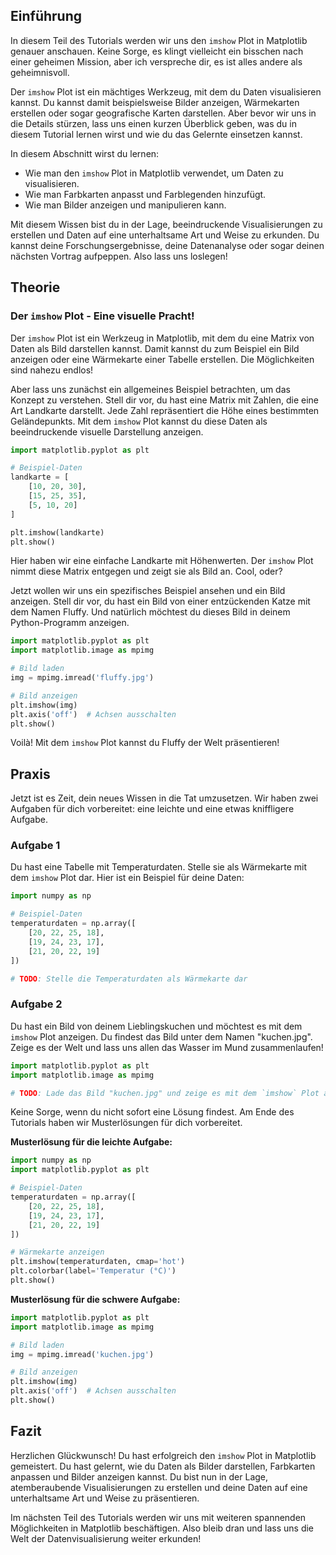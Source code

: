 ## Einführung

In diesem Teil des Tutorials werden wir uns den `imshow` Plot in Matplotlib genauer anschauen. Keine Sorge, es klingt vielleicht ein bisschen nach einer geheimen Mission, aber ich verspreche dir, es ist alles andere als geheimnisvoll.

Der `imshow` Plot ist ein mächtiges Werkzeug, mit dem du Daten visualisieren kannst. Du kannst damit beispielsweise Bilder anzeigen, Wärmekarten erstellen oder sogar geografische Karten darstellen. Aber bevor wir uns in die Details stürzen, lass uns einen kurzen Überblick geben, was du in diesem Tutorial lernen wirst und wie du das Gelernte einsetzen kannst.

In diesem Abschnitt wirst du lernen:
- Wie man den `imshow` Plot in Matplotlib verwendet, um Daten zu visualisieren.
- Wie man Farbkarten anpasst und Farblegenden hinzufügt.
- Wie man Bilder anzeigen und manipulieren kann.

Mit diesem Wissen bist du in der Lage, beeindruckende Visualisierungen zu erstellen und Daten auf eine unterhaltsame Art und Weise zu erkunden. Du kannst deine Forschungsergebnisse, deine Datenanalyse oder sogar deinen nächsten Vortrag aufpeppen. Also lass uns loslegen!

## Theorie

### Der `imshow` Plot - Eine visuelle Pracht!

Der `imshow` Plot ist ein Werkzeug in Matplotlib, mit dem du eine Matrix von Daten als Bild darstellen kannst. Damit kannst du zum Beispiel ein Bild anzeigen oder eine Wärmekarte einer Tabelle erstellen. Die Möglichkeiten sind nahezu endlos!

Aber lass uns zunächst ein allgemeines Beispiel betrachten, um das Konzept zu verstehen. Stell dir vor, du hast eine Matrix mit Zahlen, die eine Art Landkarte darstellt. Jede Zahl repräsentiert die Höhe eines bestimmten Geländepunkts. Mit dem `imshow` Plot kannst du diese Daten als beeindruckende visuelle Darstellung anzeigen.

```python
import matplotlib.pyplot as plt

# Beispiel-Daten
landkarte = [
    [10, 20, 30],
    [15, 25, 35],
    [5, 10, 20]
]

plt.imshow(landkarte)
plt.show()
```

Hier haben wir eine einfache Landkarte mit Höhenwerten. Der `imshow` Plot nimmt diese Matrix entgegen und zeigt sie als Bild an. Cool, oder?

Jetzt wollen wir uns ein spezifisches Beispiel ansehen und ein Bild anzeigen. Stell dir vor, du hast ein Bild von einer entzückenden Katze mit dem Namen Fluffy. Und natürlich möchtest du dieses Bild in deinem Python-Programm anzeigen.

```python
import matplotlib.pyplot as plt
import matplotlib.image as mpimg

# Bild laden
img = mpimg.imread('fluffy.jpg')

# Bild anzeigen
plt.imshow(img)
plt.axis('off')  # Achsen ausschalten
plt.show()
```

Voilà! Mit dem `imshow` Plot kannst du Fluffy der Welt präsentieren!

## Praxis

Jetzt ist es Zeit, dein neues Wissen in die Tat umzusetzen. Wir haben zwei Aufgaben für dich vorbereitet: eine leichte und eine etwas kniffligere Aufgabe.

### Aufgabe 1
Du hast eine Tabelle mit Temperaturdaten. Stelle sie als Wärmekarte mit dem `imshow` Plot dar. Hier ist ein Beispiel für deine Daten:

```python
import numpy as np

# Beispiel-Daten
temperaturdaten = np.array([
    [20, 22, 25, 18],
    [19, 24, 23, 17],
    [21, 20, 22, 19]
])

# TODO: Stelle die Temperaturdaten als Wärmekarte dar
```

### Aufgabe 2
Du hast ein Bild von deinem Lieblingskuchen und möchtest es mit dem `imshow` Plot anzeigen. Du findest das Bild unter dem Namen "kuchen.jpg". Zeige es der Welt und lass uns allen das Wasser im Mund zusammenlaufen!

```python
import matplotlib.pyplot as plt
import matplotlib.image as mpimg

# TODO: Lade das Bild "kuchen.jpg" und zeige es mit dem `imshow` Plot an
```

Keine Sorge, wenn du nicht sofort eine Lösung findest. Am Ende des Tutorials haben wir Musterlösungen für dich vorbereitet.

**Musterlösung für die leichte Aufgabe:**

```python
import numpy as np
import matplotlib.pyplot as plt

# Beispiel-Daten
temperaturdaten = np.array([
    [20, 22, 25, 18],
    [19, 24, 23, 17],
    [21, 20, 22, 19]
])

# Wärmekarte anzeigen
plt.imshow(temperaturdaten, cmap='hot')
plt.colorbar(label='Temperatur (°C)')
plt.show()
```

**Musterlösung für die schwere Aufgabe:**

```python
import matplotlib.pyplot as plt
import matplotlib.image as mpimg

# Bild laden
img = mpimg.imread('kuchen.jpg')

# Bild anzeigen
plt.imshow(img)
plt.axis('off')  # Achsen ausschalten
plt.show()
```

## Fazit

Herzlichen Glückwunsch! Du hast erfolgreich den `imshow` Plot in Matplotlib gemeistert. Du hast gelernt, wie du Daten als Bilder darstellen, Farbkarten anpassen und Bilder anzeigen kannst. Du bist nun in der Lage, atemberaubende Visualisierungen zu erstellen und deine Daten auf eine unterhaltsame Art und Weise zu präsentieren.

Im nächsten Teil des Tutorials werden wir uns mit weiteren spannenden Möglichkeiten in Matplotlib beschäftigen. Also bleib dran und lass uns die Welt der Datenvisualisierung weiter erkunden!